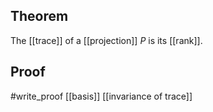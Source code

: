 ## Theorem
The [[trace]] of a [[projection]] $P$ is its [[rank]].
## Proof
#write_proof [[basis]] [[invariance of trace]]